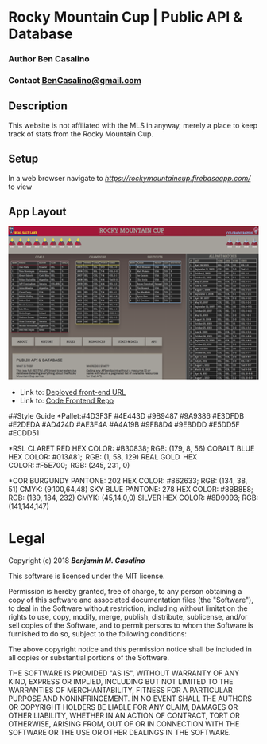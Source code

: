 # Rocky Mountain Cup | Public API & Database

### Author **Ben Casalino**
### Contact **BenCasalino@gmail.com**

## Description
This website is not affiliated with the MLS in anyway, merely a place to keep track of stats from the Rocky Mountain Cup.

## Setup
In a web browser navigate to _https://rockymountaincup.firebaseapp.com/_ to view
## App Layout
![Layout of the Website](Layout.png)
- Link to: [Deployed front-end URL](https://rockymountaincup.firebaseapp.com/)
- Link to: [Code Frontend Repo](https://github.com/bencasalino/rmcup)

##Style Guide
*Pallet:#4D3F3F #4E443D #9B9487 #9A9386 #E3DFDB #E2DEDA #AD424D #AE3F4A #A4A19B #9FB8D4 #9EBDDD #E5DD5F #ECDD51

*RSL CLARET RED HEX COLOR: #B30838; RGB: (179, 8, 56) COBALT BLUE  HEX COLOR: #013A81;  RGB: (1, 58, 129) REAL GOLD  HEX COLOR: #F5E700;  RGB: (245, 231, 0)

*COR BURGUNDY PANTONE: 202 HEX COLOR: #862633; RGB: (134, 38, 51) CMYK: (9,100,64,48) SKY BLUE PANTONE: 278 HEX COLOR: #8BB8E8; RGB: (139, 184, 232) CMYK: (45,14,0,0) SILVER HEX COLOR: #8D9093; RGB: (141,144,147)


# Legal
Copyright (c) 2018 **_Benjamin M. Casalino_**

This software is licensed under the MIT license.

Permission is hereby granted, free of charge, to any person obtaining a copy
of this software and associated documentation files (the "Software"), to deal
in the Software without restriction, including without limitation the rights
to use, copy, modify, merge, publish, distribute, sublicense, and/or sell
copies of the Software, and to permit persons to whom the Software is
furnished to do so, subject to the following conditions:

The above copyright notice and this permission notice shall be included in
all copies or substantial portions of the Software.

THE SOFTWARE IS PROVIDED "AS IS", WITHOUT WARRANTY OF ANY KIND, EXPRESS OR
IMPLIED, INCLUDING BUT NOT LIMITED TO THE WARRANTIES OF MERCHANTABILITY,
FITNESS FOR A PARTICULAR PURPOSE AND NONINFRINGEMENT. IN NO EVENT SHALL THE
AUTHORS OR COPYRIGHT HOLDERS BE LIABLE FOR ANY CLAIM, DAMAGES OR OTHER
LIABILITY, WHETHER IN AN ACTION OF CONTRACT, TORT OR OTHERWISE, ARISING FROM,
OUT OF OR IN CONNECTION WITH THE SOFTWARE OR THE USE OR OTHER DEALINGS IN
THE SOFTWARE.